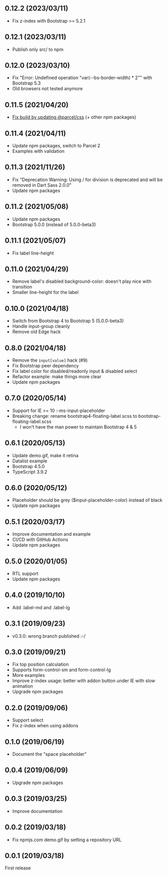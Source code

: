 ## 0.12.2 (2023/03/11)

- Fix z-index with Bootstrap >= 5.2.1

## 0.12.1 (2023/03/11)

- Publish only src/ to npm

## 0.12.0 (2023/03/10)

- Fix "Error: Undefined operation "var(--bs-border-width) \* 2"" with Bootstrap 5.3
- Old browsers not tested anymore

## 0.11.5 (2021/04/20)

- [Fix build by updating @parcel/css](https://github.com/parcel-bundler/parcel-css/issues/148) (+ other npm packages)

## 0.11.4 (2021/04/11)

- Update npm packages, switch to Parcel 2
- Examples with validation

## 0.11.3 (2021/11/26)

- Fix "Deprecation Warning: Using / for division is deprecated and will be removed in Dart Sass 2.0.0"
- Update npm packages

## 0.11.2 (2021/05/08)

- Update npm packages
- Bootstrap 5.0.0 (instead of 5.0.0-beta3)

## 0.11.1 (2021/05/07)

- Fix label line-height

## 0.11.0 (2021/04/29)

- Remove label's disabled background-color: doesn't play nice with transition
- Smaller line-height for the label

## 0.10.0 (2021/04/18)

- Switch from Bootstrap 4 to Bootstrap 5 (5.0.0-beta3)
- Handle input-group cleanly
- Remove old Edge hack

## 0.8.0 (2021/04/18)

- Remove the `input[value]` hack (#9)
- Fix Bootstrap peer dependency
- Fix label color for disabled/readonly input & disabled select
- Refactor example: make things more clear
- Update npm packages

## 0.7.0 (2020/05/14)

- Support for IE >= 10 :-ms-input-placeholder
- Breaking change: rename bootstrap4-floating-label.scss to bootstrap-floating-label.scss
  - I won't have the man power to maintain Bootstrap 4 & 5

## 0.6.1 (2020/05/13)

- Update demo.gif, make it retina
- Datalist example
- Bootstrap 4.5.0
- TypeScript 3.9.2

## 0.6.0 (2020/05/12)

- Placeholder should be grey (\$input-placeholder-color) instead of black
- Update npm packages

## 0.5.1 (2020/03/17)

- Improve documentation and example
- CI/CD with GitHub Actions
- Update npm packages

## 0.5.0 (2020/01/05)

- RTL support
- Update npm packages

## 0.4.0 (2019/10/10)

- Add .label-md and .label-lg

## 0.3.1 (2019/09/23)

- v0.3.0: wrong branch published :-/

## 0.3.0 (2019/09/21)

- Fix top position calculation
- Supports form-control-sm and form-control-lg
- More examples
- Improve z-index usage: better with addon button under IE with slow animation
- Upgrade npm packages

## 0.2.0 (2019/09/06)

- Support select
- Fix z-index when using addons

## 0.1.0 (2019/06/19)

- Document the "space placeholder"

## 0.0.4 (2019/06/09)

- Upgrade npm packages

## 0.0.3 (2019/03/25)

- Improve documentation

## 0.0.2 (2019/03/18)

- Fix npmjs.com demo.gif by setting a repository URL

## 0.0.1 (2019/03/18)

First release
